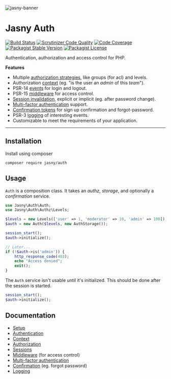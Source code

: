 ![jasny-banner](https://user-images.githubusercontent.com/100821/62123924-4c501c80-b2c9-11e9-9677-2ebc21d9b713.png)

Jasny Auth
===

[![Build Status](https://travis-ci.org/jasny/auth.svg?branch=master)](https://travis-ci.org/jasny/auth)
[![Scrutinizer Code Quality](https://scrutinizer-ci.com/g/jasny/auth/badges/quality-score.png?b=master)](https://scrutinizer-ci.com/g/jasny/auth/?branch=master)
[![Code Coverage](https://scrutinizer-ci.com/g/jasny/auth/badges/coverage.png?b=master)](https://scrutinizer-ci.com/g/jasny/auth/?branch=master)
[![Packagist Stable Version](https://img.shields.io/packagist/v/jasny/auth.svg)](https://packagist.org/packages/jasny/auth)
[![Packagist License](https://img.shields.io/packagist/l/jasny/auth.svg)](https://packagist.org/packages/jasny/auth)

Authentication, authorization and access control for PHP.

**Features**

* Multiple [authorization strategies](docs/setup.md#authorization-services), like groups (for acl) and levels.
* Authorization [context](docs/context.md) (eg. "is the user an _admin_ of this _team_").  
* PSR-14 [events](docs/authentication.md#events) for login and logout.
* PSR-15 [middleware](docs/middleware.md) for access control.
* [Session invalidation](docs/authentication.md#session-invalidation), explicit or implicit (eg. after password change).
* [Multi-factor authentication](docs/mfa.md) support.
* [Confirmation tokens](docs/confirmation.md) for sign up confirmation and forgot-password.
* PSR-3 [logging](docs/logging.md) of interesting events.
* Customizable to meet the requirements of your application.

---

Installation
---

Install using composer

    composer require jasny/auth

Usage
---

`Auth` is a composition class. It takes an _authz_, _storage_, and optionally a _confirmation_ service.

```php
use Jasny\Auth\Auth;
use Jasny\Auth\Authz\Levels;

$levels = new Levels(['user' => 1, 'moderator' => 10, 'admin' => 100]);
$auth = new Auth($levels, new AuthStorage());

session_start();
$auth->initialize();

// Later...
if (!$auth->is('admin')) {
    http_response_code(403);
    echo "Access denied";
    exit();
}
```

The `Auth` service isn't usable until it's initialized. This should be done after the session is started.

```php
session_start();
$auth->initialize();
```

Documentation
---

* [Setup](docs/sessions.md)
* [Authentication](docs/authentication.md)
* [Context](docs/context.md)
* [Authorization](docs/authorization.md)
* [Sessions](docs/sessions.md)
* [Middleware](docs/middleware.md) (for access control)
* [Multi-factor authentication](docs/mfa.md)
* [Confirmation](docs/confirmation.md) (eg. forgot password)
* [Logging](docs/logging.md)
